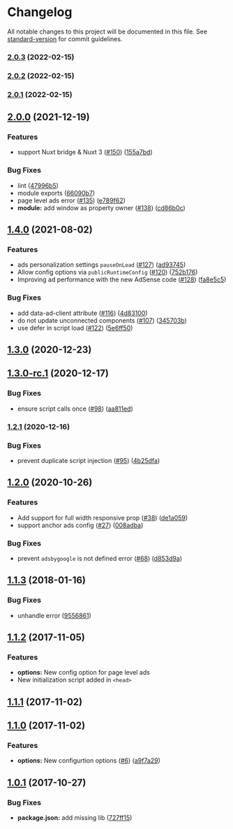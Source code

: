 # Changelog

All notable changes to this project will be documented in this file. See [standard-version](https://github.com/conventional-changelog/standard-version) for commit guidelines.

### [2.0.3](https://github.com/alexdicy/google-adsense-module/compare/v2.0.2...v2.0.3) (2022-02-15)

### [2.0.2](https://github.com/nuxt-community/adsense-module/compare/v2.0.1...v2.0.2) (2022-02-15)

### [2.0.1](https://github.com/nuxt-community/adsense-module/compare/v2.0.0...v2.0.1) (2022-02-15)

## [2.0.0](https://github.com/nuxt-community/adsense-module/compare/v1.4.0...v2.0.0) (2021-12-19)


### Features

* support Nuxt bridge & Nuxt 3 ([#150](https://github.com/nuxt-community/adsense-module/issues/150)) ([155a7bd](https://github.com/nuxt-community/adsense-module/commit/155a7bdf53de4ac3cdc5882842aa7e27dda4862d))


### Bug Fixes

* lint ([47996b5](https://github.com/nuxt-community/adsense-module/commit/47996b5ab5ee22a3796308270b6a48602e5c83e3))
* module exports ([66090b7](https://github.com/nuxt-community/adsense-module/commit/66090b7d01e82ae45ddfed20d827c0b34d9ea3a6))
* page level ads error ([#135](https://github.com/nuxt-community/adsense-module/issues/135)) ([e789f62](https://github.com/nuxt-community/adsense-module/commit/e789f62a090fcef2b7ae142ec80e01eab8978da1))
* **module:** add window as property owner ([#138](https://github.com/nuxt-community/adsense-module/issues/138)) ([cd86b0c](https://github.com/nuxt-community/adsense-module/commit/cd86b0c61b05e9d5374485c7b40d916b8eda4a79))

## [1.4.0](https://github.com/nuxt-community/adsense-module/compare/v1.3.0...v1.4.0) (2021-08-02)


### Features

* ads personalization settings `pauseOnLoad` ([#127](https://github.com/nuxt-community/adsense-module/issues/127)) ([ad93745](https://github.com/nuxt-community/adsense-module/commit/ad93745701dd81cdc869ed0371976ecc3fd8043b))
* Allow config options via `publicRuntimeConfig` ([#120](https://github.com/nuxt-community/adsense-module/issues/120)) ([752b176](https://github.com/nuxt-community/adsense-module/commit/752b176bb2fed4c66961866c5e2903bd600496db))
* Improving ad performance with the new AdSense code ([#128](https://github.com/nuxt-community/adsense-module/issues/128)) ([fa8e5c5](https://github.com/nuxt-community/adsense-module/commit/fa8e5c504bf2857680a1f34d6555f55ce250c423))


### Bug Fixes

* add data-ad-client attribute ([#116](https://github.com/nuxt-community/adsense-module/issues/116)) ([4d83100](https://github.com/nuxt-community/adsense-module/commit/4d831003697fc52f5719cec6b24c7a3ec571572d))
* do not update unconnected components ([#107](https://github.com/nuxt-community/adsense-module/issues/107)) ([345703b](https://github.com/nuxt-community/adsense-module/commit/345703bfa11f96ec3eb9aaec842753a068001b02))
* use defer in script load ([#122](https://github.com/nuxt-community/adsense-module/issues/122)) ([5e6ff50](https://github.com/nuxt-community/adsense-module/commit/5e6ff507ad2f3fabd746bbe7e7e9dcb2cab6af94))

## [1.3.0](https://github.com/nuxt-community/adsense-module/compare/v1.3.0-rc.1...v1.3.0) (2020-12-23)

## [1.3.0-rc.1](https://github.com/nuxt-community/adsense-module/compare/v1.2.1...v1.3.0-rc.1) (2020-12-17)


### Bug Fixes

* ensure script calls once ([#98](https://github.com/nuxt-community/adsense-module/issues/98)) ([aa811ed](https://github.com/nuxt-community/adsense-module/commit/aa811ed7800bddad120c0917b298e0a06411f835))

### [1.2.1](https://github.com/nuxt-community/adsense-module/compare/v1.2.0...v1.2.1) (2020-12-16)


### Bug Fixes

* prevent duplicate script injection ([#95](https://github.com/nuxt-community/adsense-module/issues/95)) ([4b25dfa](https://github.com/nuxt-community/adsense-module/commit/4b25dfa4d99b250e25f02e638f57e64ca0edf971))

## [1.2.0](https://github.com/nuxt-community/adsense-module/compare/v1.1.3...v1.2.0) (2020-10-26)


### Features

* Add support for full width responsive prop ([#38](https://github.com/nuxt-community/adsense-module/issues/38)) ([de1a059](https://github.com/nuxt-community/adsense-module/commit/de1a059c72f02814a50e00dbc353bc19a5b0a37c))
* support anchor ads config ([#27](https://github.com/nuxt-community/adsense-module/issues/27)) ([008adba](https://github.com/nuxt-community/adsense-module/commit/008adba057804024ffddbb124aa8d05a68226ef0))


### Bug Fixes

* prevent `adsbygoogle` is not defined error ([#68](https://github.com/nuxt-community/adsense-module/issues/68)) ([d853d9a](https://github.com/nuxt-community/adsense-module/commit/d853d9a36a02447199ad1d27c79f5d1d2a026562))

<a name="1.1.3"></a>
## [1.1.3](https://github.com/nuxt-community/adsense-module/compare/v1.1.2...v1.1.3) (2018-01-16)


### Bug Fixes

* unhandle error ([9556861](https://github.com/nuxt-community/adsense-module/commit/9556861))



<a name="1.1.2"></a>
## [1.1.2](https://github.com/nuxt-community/adsense-module/compare/v1.1.1...v1.1.2) (2017-11-05)

### Features

* **options:** New config option for page level ads
* New initialization script added in `<head>`

<a name="1.1.0"></a>
## [1.1.1](https://github.com/nuxt-community/adsense-module/compare/v1.1.0...v1.1.1) (2017-11-02)

<a name="1.1.0"></a>
## [1.1.0](https://github.com/nuxt-community/adsense-module/compare/v1.0.1...v1.1.0) (2017-11-02)


### Features

* **options:** New configurtion options ([#6](https://github.com/nuxt-community/adsense-module/issues/6)) ([a9f7a29](https://github.com/nuxt-community/adsense-module/commit/a9f7a29))



<a name="1.0.1"></a>
## [1.0.1](https://github.com/nuxt-community/adsense-module/compare/v1.0.0...v1.0.1) (2017-10-27)


### Bug Fixes

* **package.json:** add missing lib ([727ff15](https://github.com/nuxt-community/adsense-module/commit/727ff15))

